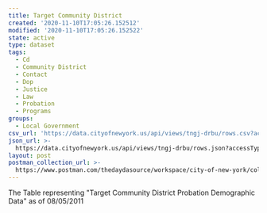 ```yaml
---
title: Target Community District
created: '2020-11-10T17:05:26.152512'
modified: '2020-11-10T17:05:26.152522'
state: active
type: dataset
tags:
  - Cd
  - Community District
  - Contact
  - Dop
  - Justice
  - Law
  - Probation
  - Programs
groups:
  - Local Government
csv_url: 'https://data.cityofnewyork.us/api/views/tngj-drbu/rows.csv?accessType=DOWNLOAD'
json_url: >-
  https://data.cityofnewyork.us/api/views/tngj-drbu/rows.json?accessType=DOWNLOAD
layout: post
postman_collection_url: >-
  https://www.postman.com/thedaydasource/workspace/city-of-new-york/collection/15909983-b7cc6454-eedc-4905-84c0-8d97085cf0fe
---
```

The Table representing "Target Community District Probation Demographic Data" as of 08/05/2011
